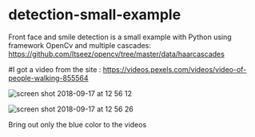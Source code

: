 # detection-small-example

Front face and smile detection is a small example with Python using  framework OpenCv and multiple cascades: https://github.com/Itseez/opencv/tree/master/data/haarcascades <br>

#I got a video from the site : https://videos.pexels.com/videos/video-of-people-walking-855564<br>

![screen shot 2018-09-17 at 12 56 12](https://user-images.githubusercontent.com/16709893/45617791-1e306800-ba7c-11e8-9114-549902c9886e.png)

![screen shot 2018-09-17 at 12 56 26](https://user-images.githubusercontent.com/16709893/45617826-37d1af80-ba7c-11e8-8362-13a10abd6e24.png)

Bring out only the blue color to the videos <br>
